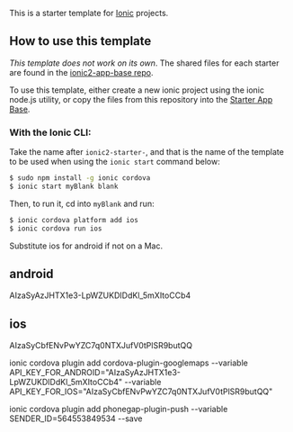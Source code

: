 This is a starter template for [Ionic](http://ionicframework.com/docs/) projects.

## How to use this template

*This template does not work on its own*. The shared files for each starter are found in the [ionic2-app-base repo](https://github.com/driftyco/ionic2-app-base).

To use this template, either create a new ionic project using the ionic node.js utility, or copy the files from this repository into the [Starter App Base](https://github.com/driftyco/ionic2-app-base).

### With the Ionic CLI:

Take the name after `ionic2-starter-`, and that is the name of the template to be used when using the `ionic start` command below:

```bash
$ sudo npm install -g ionic cordova
$ ionic start myBlank blank
```

Then, to run it, cd into `myBlank` and run:

```bash
$ ionic cordova platform add ios
$ ionic cordova run ios
```

Substitute ios for android if not on a Mac.

## android

AIzaSyAzJHTX1e3-LpWZUKDIDdKl_5mXItoCCb4

## ios

AIzaSyCbfENvPwYZC7q0NTXJufV0tPlSR9butQQ

ionic cordova plugin add cordova-plugin-googlemaps --variable API_KEY_FOR_ANDROID="AIzaSyAzJHTX1e3-LpWZUKDIDdKl_5mXItoCCb4" --variable API_KEY_FOR_IOS="AIzaSyCbfENvPwYZC7q0NTXJufV0tPlSR9butQQ"

ionic cordova plugin add phonegap-plugin-push --variable SENDER_ID=564553849534 --save
